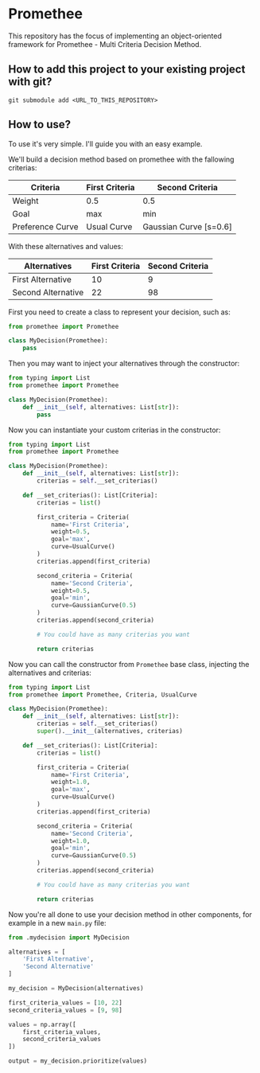 # Promethee

This repository has the focus of implementing an object-oriented framework for Promethee - Multi Criteria Decision Method.

## How to add this project to your existing project with git?

```
git submodule add <URL_TO_THIS_REPOSITORY>
```

## How to use?

To use it's very simple. I'll guide you with an easy example.

We'll build a decision method based on promethee with the fallowing criterias:

|Criteria|First Criteria|Second Criteria|
|---|---|---|
|Weight|0.5|0.5|
|Goal|max|min|
|Preference Curve|Usual Curve|Gaussian Curve [s=0.6]|

With these alternatives and values:

|Alternatives|First Criteria|Second Criteria|
|---|---|---|
|First Alternative| 10 | 9 |
|Second Alternative| 22 | 98 |

First you need to create a class to represent your decision, such as:

```python
from promethee import Promethee

class MyDecision(Promethee):
    pass
```

Then you may want to inject your alternatives through the constructor:

```python
from typing import List
from promethee import Promethee

class MyDecision(Promethee):
    def __init__(self, alternatives: List[str]):
        pass
```

Now you can instantiate your custom criterias in the constructor:

```python
from typing import List
from promethee import Promethee

class MyDecision(Promethee):
    def __init__(self, alternatives: List[str]):
        criterias = self.__set_criterias()

    def __set_criterias(): List[Criteria]:
        criterias = list()

        first_criteria = Criteria(
            name='First Criteria',
            weight=0.5,
            goal='max',
            curve=UsualCurve()
        )
        criterias.append(first_criteria)

        second_criteria = Criteria(
            name='Second Criteria',
            weight=0.5,
            goal='min',
            curve=GaussianCurve(0.5)
        )
        criterias.append(second_criteria)

        # You could have as many criterias you want

        return criterias
```

Now you can call the constructor from `Promethee` base class, injecting the alternatives and criterias:

```python
from typing import List
from promethee import Promethee, Criteria, UsualCurve

class MyDecision(Promethee):
    def __init__(self, alternatives: List[str]):
        criterias = self.__set_criterias()
        super().__init__(alternatives, criterias)

    def __set_criterias(): List[Criteria]:
        criterias = list()

        first_criteria = Criteria(
            name='First Criteria',
            weight=1.0,
            goal='max',
            curve=UsualCurve()
        )
        criterias.append(first_criteria)

        second_criteria = Criteria(
            name='Second Criteria',
            weight=1.0,
            goal='min',
            curve=GaussianCurve(0.5)
        )
        criterias.append(second_criteria)

        # You could have as many criterias you want

        return criterias
```

Now you're all done to use your decision method in other components, for example in a new `main.py` file:

```python
from .mydecision import MyDecision

alternatives = [
    'First Alternative',
    'Second Alternative'
]

my_decision = MyDecision(alternatives)

first_criteria_values = [10, 22]
second_criteria_values = [9, 98]

values = np.array([
    first_criteria_values,
    second_criteria_values
])

output = my_decision.prioritize(values)
```
